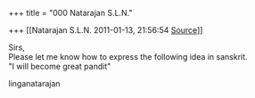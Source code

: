 +++
title = "000 Natarajan S.L.N."

+++
[[Natarajan S.L.N.	2011-01-13, 21:56:54 [Source](https://groups.google.com/g/samskrita/c/Nu-2-YHvrcA)]]



Sirs,  
 Please let me know how to express the following idea in sanskrit.  
 "I will become great pandit"  

linganatarajan  

  

